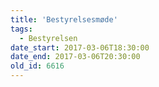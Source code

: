 ```yaml
---
title: 'Bestyrelsesmøde'
tags:
  - Bestyrelsen
date_start: 2017-03-06T18:30:00
date_end: 2017-03-06T20:30:00
old_id: 6616
---
```

